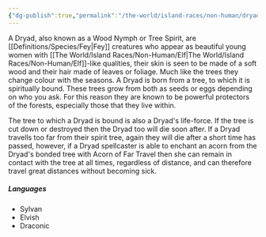```yaml
---
{"dg-publish":true,"permalink":"/the-world/island-races/non-human/dryad/"}
---
```



A Dryad, also known as a Wood Nymph or Tree Spirit, are [[Definitions/Species/Fey\|Fey]] creatures who appear as beautiful young women with [[The World/Island Races/Non-Human/Elf\|The World/Island Races/Non-Human/Elf]]-like qualities, their skin is seen to be made of a soft wood and their hair made of leaves or foliage. Much like the trees they change colour with the seasons. A Dryad is born from a tree, to which it is spiritually bound. These trees grow from both as seeds or eggs depending on who you ask. For this reason they are known to be powerful protectors of the forests, especially those that they live within. 

The tree to which a Dryad is bound is also a Dryad's life-force. If the tree is cut down or destroyed then the Dryad too will die soon after. If a Dryad travells too far from their spirit tree, again they will die after a short time has passed, however, if a Dryad spellcaster is able to enchant an acorn from the Dryad's bonded tree with Acorn of Far Travel then she can remain in contact with the tree at all times, regardless of distance, and can therefore travel great distances without becoming sick.

##### Languages
- Sylvan
- Elvish
- Draconic
